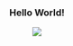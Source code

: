 <h3 align="center">Hello World!</h3>
  
<p align="center">
  <a href="https://github.com/git-huunhan/">
    <img  src="https://i.pinimg.com/originals/c0/b9/6f/c0b96f88966cb70633e5833ce5e05a8a.gif" />
  </a>
</p>

<!--
**git-huunhan/git-huunhan** is a ✨ _special_ ✨ repository because its `README.md` (this file) appears on your GitHub profile.

Here are some ideas to get you started:

- 🔭 I’m currently working on ...
- 🌱 I’m currently learning ...
- 👯 I’m looking to collaborate on ...
- 🤔 I’m looking for help with ...
- 💬 Ask me about ...
- 📫 How to reach me: ...
- 😄 Pronouns: ...
- ⚡ Fun fact: ...
-->
